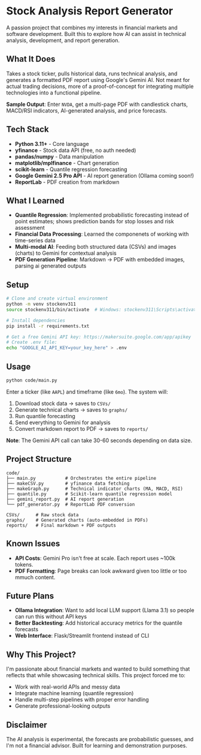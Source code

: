 # Stock Analysis Report Generator

A passion project that combines my interests in financial markets and software development. Built this to explore how AI can assist in technical analysis, development, and report generation.

## What It Does

Takes a stock ticker, pulls historical data, runs technical analysis, and generates a formatted PDF report using Google's Gemini AI. Not meant for actual trading decisions, more of a proof-of-concept for integrating multiple technologies into a functional pipeline.

**Sample Output**: Enter `NVDA`, get a multi-page PDF with candlestick charts, MACD/RSI indicators, AI-generated analysis, and price forecasts.

## Tech Stack

- **Python 3.11+** - Core language
- **yfinance** - Stock data API (free, no auth needed)
- **pandas/numpy** - Data manipulation
- **matplotlib/mplfinance** - Chart generation
- **scikit-learn** - Quantile regression forecasting
- **Google Gemini 2.5 Pro API** - AI report generation (Ollama coming soon!)
- **ReportLab** - PDF creation from markdown

## What I Learned

- **Quantile Regression**: Implemented probabilistic forecasting instead of point estimates; shows prediction bands for stop losses and risk assessment
- **Financial Data Processing**: Learned the componenets of working with time-series data
- **Multi-modal AI**: Feeding both structured data (CSVs) and images (charts) to Gemini for contextual analysis
- **PDF Generation Pipeline**: Markdown → PDF with embedded images, parsing ai generated outputs


## Setup

```bash
# Clone and create virtual environment
python -m venv stockenv311
source stockenv311/bin/activate  # Windows: stockenv311\Scripts\activate

# Install dependencies
pip install -r requirements.txt

# Get a free Gemini API key: https://makersuite.google.com/app/apikey
# Create .env file:
echo "GOOGLE_AI_API_KEY=your_key_here" > .env
```

## Usage

```bash
python code/main.py
```

Enter a ticker (like `AAPL`) and timeframe (like `6mo`). The system will:
1. Download stock data → saves to `CSVs/`
2. Generate technical charts → saves to `graphs/`
3. Run quantile forecasting
4. Send everything to Gemini for analysis
5. Convert markdown report to PDF → saves to `reports/`

**Note**: The Gemini API call can take 30-60 seconds depending on data size.

## Project Structure

```
code/
├── main.py           # Orchestrates the entire pipeline
├── makeCSV.py        # yfinance data fetching
├── makeGraph.py      # Technical indicator charts (MA, MACD, RSI)
├── quantile.py       # Scikit-learn quantile regression model
├── gemini_report.py  # AI report generation
└── pdf_generator.py  # ReportLab PDF conversion

CSVs/      # Raw stock data
graphs/    # Generated charts (auto-embedded in PDFs)
reports/   # Final markdown + PDF outputs
```

## Known Issues

- **API Costs**: Gemini Pro isn't free at scale. Each report uses ~100k tokens.
- **PDF Formatting**: Page breaks can look awkward given too little or too mmuch content.

## Future Plans

- **Ollama Integration**: Want to add local LLM support (Llama 3.1) so people can run this without API keys
- **Better Backtesting**: Add historical accuracy metrics for the quantile forecasts
- **Web Interface**: Flask/Streamlit frontend instead of CLI

## Why This Project?

I'm passionate about financial markets and wanted to build something that reflects that while showcasing technical skills. This project forced me to:
- Work with real-world APIs and messy data
- Integrate machine learning (quantile regression)
- Handle multi-step pipelines with proper error handling
- Generate professional-looking outputs

## Disclaimer

The AI analysis is experimental, the forecasts are probabilistic guesses, and I'm not a financial advisor. Built for learning and demonstration purposes.
